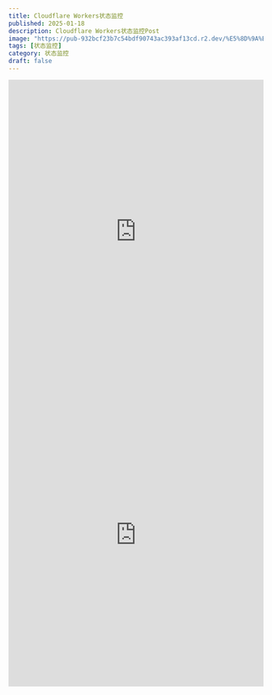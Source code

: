 ```yaml
---
title: Cloudflare Workers状态监控
published: 2025-01-18
description: Cloudflare Workers状态监控Post
image: "https://pub-932bcf23b7c54bdf90743ac393af13cd.r2.dev/%E5%8D%9A%E5%AE%A2%E5%B8%96%E5%AD%90%E5%9B%BE%E7%89%87/PixPin_2025-01-20_16-16-22.png"
tags: [状态监控]
category: 状态监控
draft: false
---
```


<iframe src="https://a.pilipiala.ip-ddns.com/" width="100%" height="600px" frameborder="0"></iframe>

<iframe src="https://myalist.hk1.sian.one/%E5%AD%98%E5%82%A8%E6%A1%B6B%2010G/%E5%93%94%E5%93%A9%E5%90%A7%E5%95%A6/%E5%BC%A0%E6%9D%B0%20-%20%E5%90%AC.flac" allowfullscreen width="100%" height="600px" frameborder="0"></iframe>
